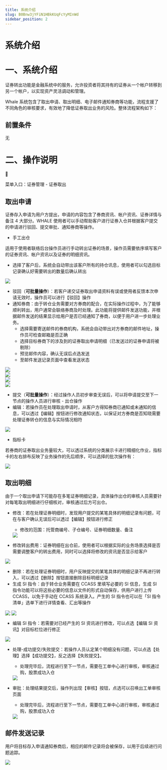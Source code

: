 ```yaml
---
title: 系统介绍
slug: B0Bnw3jYFiN1HBkKUqFcYyMInWd
sidebar_position: 2
---
```



# 系统介绍

# 一、系统介绍

证券转出功能是金融系统中的服务，允许投资者将其持有的证券从一个帐户转移到另一个帐户，以实现资产灵活调动和管理。

Whale 系统包含了取出申请、取出明细、电子邮件通知券商等功能，流程支援了不同角色的审核要求，有效地了降低证券取出业务的风险。整体流程架构如下：

## 前置条件

无

# 二、操作说明

<div class="callout callout-bg-6 callout-border-6">
<div class='callout-emoji'>📍</div>
<p>菜单入口：证券管理 - 证券取出</p>
</div>

## 取出申请

证券存入申请为用户方提出，申请的内容包含了券商资讯、帐户资讯、证券详情与备注 4 大部分。WHALE 使用者可以手动帮助客户进行证券入仓并根据客户提交的申请进行驳回、提交审批、通知券商等操作。

- 手工出仓

适用于使用者联络后台操作员进行手动转出证券的场景，操作员需要依序填写客户的证券资讯、帐户资讯以及证券的明细资讯。
- 选择了客户后，系统会自动带出该客户所有的持仓讯息，使用者可以勾选目标记录确认好需要转出的数量后确认转出

<img src="/assets/Af21bbn2wos38QxriuPcKQB6nTc.png" src-width="2356" src-height="2457" align="center"/>

- 驳回（<b>可批量操作</b>）：若客户递交证券取出申请资料有误或使用者反馈本次申请无效时，操作员可以进行【驳回】操作
- 通知券商：由于转仓业务需要对方券商的配合，在实际操作过程中，为了能够顺利转出，用户通常会联络券商及时处理。此功能将提供邮件发送功能，并根据邮件发送的结果显示给用户是否已经通知了券商，以便于用户进一步处理业务。
    - 选择需要寄送邮件的券商机构，系统会自动带出对方券商的邮件地址，操作员可检查邮箱是否正确
    - 选择目标券商下的涉及到的证券取出申请明细（已发送过的证券申请将被剔除）
    - 预览邮件内容，确认无误后点选发送
    - 至邮件发送记录页面中查看发送状态

<div class="flex gap-3 columns-2" column-size="2">
<div class="w-[49%]" width-ratio="49">
<img src="/assets/EMhJbFBOeoy5haxv5ZMcdzHjnlf.png" src-width="3834" src-height="1856" align="center"/>
</div>
<div class="w-[49%]" width-ratio="49">
<img src="/assets/BS1bbuGeZow9OvxCPYFcoFKbniR.png" src-width="3826" src-height="1856" align="center"/>
</div>
</div>

<div class="flex gap-3 columns-2" column-size="2">
<div class="w-[50%]" width-ratio="50">
<img src="/assets/T3PsbXy67ojtK9xEhVicS9A6nec.png" src-width="3820" src-height="1852" align="center"/>
</div>
<div class="w-[50%]" width-ratio="50">
<img src="/assets/Qkrqbuf8zohtKGxxHNrcVwFnntd.png" src-width="3820" src-height="1832" align="center"/>
</div>
</div>

- 提交（<b>可批量操作</b>）：经过操作人员初步审查无误后，可以将申请提交至下一节点的操作人员进行审核 - 出仓操作
- 编辑：若操作员在处理取出申请时，从客户方得知券商已通知或未通知的信息，可以透过【编辑】按钮进行修改通知状态，以保证对方券商是否知晓需要处理证券转仓的信息与实际情况相符

<img src="/assets/SLrBbbrQHoO4uaxwQqvcdu8vnWg.png" src-width="3836" src-height="1854" align="center"/>

- 指标卡

若券商的证券取出业务量较大，可以透过系统的分类展示卡进行精细化作业，指标卡的左右排布反映了业务操作的先后顺序，可以选择的批次操作有：

<img src="/assets/IXw0bfYNHo4DvNx1wA9cwHyonZg.png" src-width="3834" src-height="1786" align="center"/>

## 取出明细

由于一个取出申请下可能存在多笔证券明细记录，具体操作出仓的审核人员需要针对每笔取出明细进行仔细核对，审核通过后方可出仓。

- 修改：若在处理证券明细时，发现用户提交的某笔具体的明细记录有问题，可在与客户确认无误后可以透过【编辑】按钮进行修正
    - 修改的范围：托管商编号、子仓编号、证券明细数量、备注
    <img src="/assets/RJixb1UyvosbhRx2J58crfyJnCc.png" src-width="3804" src-height="1074" align="center"/>

- 修改转出费用：证券明细在出仓前，使用者可以根据实际的业务场景选择是否需要调整客户的转出费用，同时可以选择将修改的资讯是否显示给客户

<img src="/assets/GMkGbT6wCoMqVTxuDyIceIB4nJf.png" src-width="3802" src-height="1398" align="center"/>

- 删除：若在处理证券明细时，用户反映提交的某笔具体的明细记录不再进行转入，可以透过【删除】按钮直接删除目标明细记录
- 生成 SI 指令：由于转仓业务需要在 CCASS 里填写必要的 SI 信息，生成 SI 指令功能可以将这些必要的信息以文件的形式自动保存，供用户进行上传 CCASS，以免于手动在 CCASS 系统录入。产生的 SI 指令也可以在「SI 指令清单」选单下进行详情查看、汇出等操作

<img src="/assets/JRNhb8KK3oqAjkxOvcvcS58mnGg.png" src-width="3800" src-height="898" align="center"/>

<img src="/assets/HcAHb9bv5oHWEWxDJLyc6TzDngh.png" src-width="3818" src-height="1146" align="center"/>

- 编辑 SI 指令：若需要对已经产生的 SI 资讯进行修改，可以点选【编辑 SI 资讯】对目标栏位进行修正

<img src="/assets/M8pnbAOHaoib9nx1FybcmAnznHM.png" src-width="3810" src-height="1326" align="center"/>

- 处理-成功提交/失败提交：若操作人员认定某个明细没有问题，可以点选【处理】选择【成功提交】，反之选择【失败提交】。
    - 处理完毕后，流程进行至下一节点，需要在工单中心进行审核，审核通过购，股票成功入仓
    <img src="/assets/GUpjbGAjmoqqByxzbskcwgc8nNf.png" src-width="1280" src-height="374" align="center"/>

- 审批：处理结果提交后，操作列出现【审核】按钮，点选可以召唤出工单审核页面
    - 处理完毕后，流程进行至下一节点，需要在工单中心进行审核，审核通过购，股票成功入仓
    <img src="/assets/RzZnbBKnaop5dYxiswncWxgxnXf.png" src-width="3914" src-height="1957" align="center"/>

## 邮件发送记录

用户将目标存入申请通知券商后，相应的邮件记录将会被保存，以用于后续进行问题追踪。

<img src="/assets/C682bVwn1oBU27xOGJ7cwI1Onde.png" src-width="3830" src-height="1476" align="center"/>

